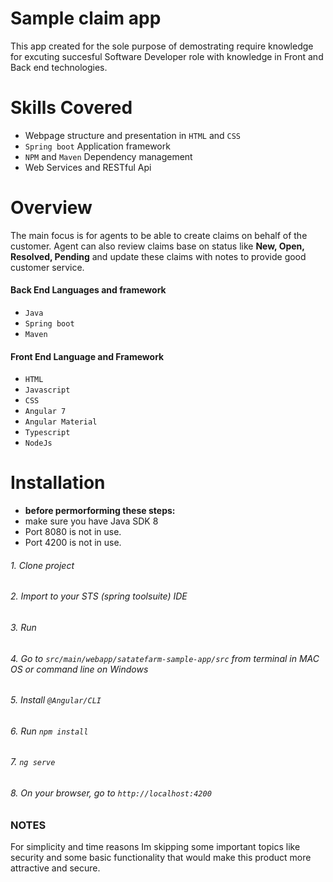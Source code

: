 # Sample claim app
This app created for the sole purpose of demostrating require knowledge for excuting succesful Software Developer role with knowledge in Front and Back end technologies.


# Skills Covered
- Webpage structure and presentation in `HTML` and `CSS`
- `Spring boot` Application framework
- `NPM` and `Maven` Dependency management
- Web Services and RESTful Api

# Overview
 The main focus is for agents to be able to create claims on behalf of the customer. Agent can also review claims base on status like **New, Open, Resolved, Pending** and update these claims with notes to provide good customer service. 

#### Back End Languages and framework
- `Java`
- `Spring boot`
- `Maven`
#### Front End Language and Framework
- `HTML`
- `Javascript`
- `CSS`
- `Angular 7`
- `Angular Material`
- `Typescript`
- `NodeJs`

# Installation
- **before permorforming these steps:**
- make sure you have Java SDK 8
- Port 8080 is not in use.
- Port 4200 is not in use.

 ###### 1. Clone project 
 ###### 2. Import to your STS (spring toolsuite) IDE
 ###### 3. Run 
 ###### 4. Go to `src/main/webapp/satatefarm-sample-app/src` from terminal in MAC OS or command line on Windows
 ###### 5. Install `@Angular/CLI`
 ###### 6. Run `npm install`
 ###### 7. `ng serve`
 ###### 8. On your browser, go to `http://localhost:4200`

 ### NOTES
 For simplicity and time reasons Im skipping some important topics like security and some basic functionality that would make this product more attractive and secure. 
 



